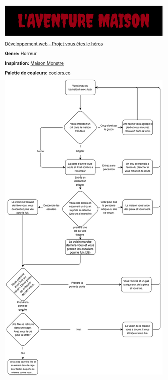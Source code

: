![titre](https://github.com/TristanKhadka11/Vous-etes-le-heros-aventure-maison/blob/main/01_assets/img/titre.png)

[Développement web - Projet vous êtes le héros](https://smnarnold.com/projets/vous-etes-le-heros)

**Genre:** Horreur

**Inspiration:** [Maison Monstre](https://www.imdb.com/title/tt0385880/?ref_=nv_sr_srsg_0_tt_8_nm_0_q_maison%2520mon) 

**Palette de couleurs:** [coolors.co](https://coolors.co/000000-a40505-ffffff) 

![shema](https://github.com/TristanKhadka11/Vous-etes-le-heros-aventure-maison/blob/main/01_assets/img/schema.png)




